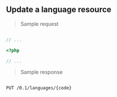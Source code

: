 ## Update a language resource

> Sample request

```shell

```

```javascript
// ...
```

```php
<?php

// ...
```

> Sample response

```json

```

`PUT /0.1/languages/{code}`
